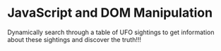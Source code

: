 # JavaScript and DOM Manipulation
Dynamically search through a table of UFO sightings to get information about these sightings and discover the truth!!!
